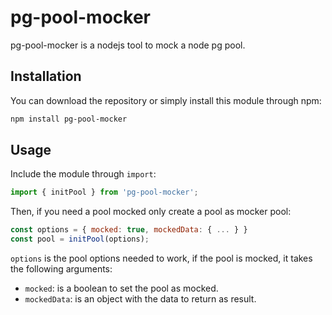# pg-pool-mocker

pg-pool-mocker is a nodejs tool to mock a node pg pool.

## Installation

You can download the repository or simply install this module through npm:

```bash
npm install pg-pool-mocker
```

## Usage

Include the module through `import`:

```javascript
import { initPool } from 'pg-pool-mocker';
```

Then, if you need a pool mocked only create a pool as mocker pool:

```javascript
const options = { mocked: true, mockedData: { ... } }
const pool = initPool(options);
```

`options` is the pool options needed to work, if the pool is mocked, it takes the following arguments:

- `mocked`: is a boolean to set the pool as mocked.
- `mockedData`: is an object with the data to return as result.
